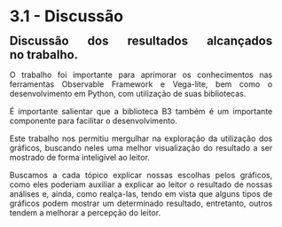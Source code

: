 <style> 
    p, table, figure, figcaption, h1, h2, h3, h4, h5, h6, .katex-display 
    {
        max-width:none;
        text-align: justify;
        margin: 15px 15px;
        text-wrap: pretty;
    }
</style>
# 3.1 - Discussão

## Discussão dos resultados alcançados no trabalho.

O trabalho foi importante para aprimorar os conhecimentos nas ferramentas Observable Framework e Vega-lite, bem como o desenvolvimento em Python, com utilização de suas bibliotecas.

É importante salientar que a biblioteca B3 também é um importante componente para facilitar o desenvolvimento.

Este trabalho nos permitiu mergulhar na exploração da utilização dos gráficos, buscando neles uma melhor visualização do resultado a ser mostrado de forma inteligível ao leitor.

Buscamos a cada tópico explicar nossas escolhas pelos gráficos, como eles poderiam auxiliar a explicar ao leitor o resultado de nossas análises e, ainda, como realça-las, tendo em vista que alguns tipos de gráficos podem mostrar um determinado resultado, entretanto, outros tendem a melhorar a percepção do leitor.  
```
